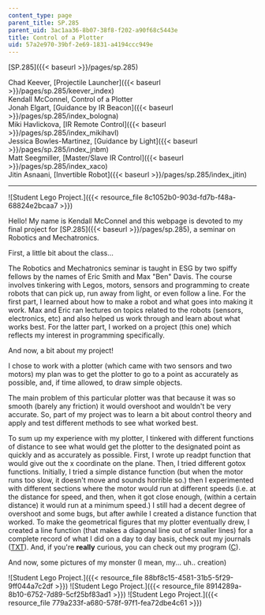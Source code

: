 ```yaml
---
content_type: page
parent_title: SP.285
parent_uid: 3ac1aa36-8b07-38f8-f202-a90f68c5443e
title: Control of a Plotter
uid: 57a2e970-39bf-2e69-1831-a4194ccc949e
---
```


[SP.285]({{< baseurl >}}/pages/sp.285)

Chad Keever, [Projectile Launcher]({{< baseurl >}}/pages/sp.285/keever_index)  
Kendall McConnel, Control of a Plotter  
Jonah Elgart, [Guidance by IR Beacon]({{< baseurl >}}/pages/sp.285/index_bologna)  
Miki Havlickova, [IR Remote Control]({{< baseurl >}}/pages/sp.285/index_mikihavl)  
Jessica Bowles-Martinez, [Guidance by Light]({{< baseurl >}}/pages/sp.285/index_jnbm)  
Matt Seegmiller, [Master/Slave IR Control]({{< baseurl >}}/pages/sp.285/index_xaco)  
Jitin Asnaani, [Invertible Robot]({{< baseurl >}}/pages/sp.285/index_jitin)

* * *

![Student Lego Project.]({{< resource_file 8c1052b0-903d-fd7b-f48a-68824e2bcaa7 >}})

Hello! My name is Kendall McConnel and this webpage is devoted to my final project for [SP.285]({{< baseurl >}}/pages/sp.285), a seminar on Robotics and Mechatronics.

First, a little bit about the class...

The Robotics and Mechatronics seminar is taught in ESG by two spiffy fellows by the names of Eric Smith and Max "Ben" Davis. The course involves tinkering with Legos, motors, sensors and programming to create robots that can pick up, run away from light, or even follow a line. For the first part, I learned about how to make a robot and what goes into making it work. Max and Eric ran lectures on topics related to the robots (sensors, electronics, etc) and also helped us work through and learn about what works best. For the latter part, I worked on a project (this one) which reflects my interest in programming specifically.

And now, a bit about my project!

I chose to work with a plotter (which came with two sensors and two motors) my plan was to get the plotter to go to a point as accurately as possible, and, if time allowed, to draw simple objects.

The main problem of this particular plotter was that because it was so smooth (barely any friction) it would overshoot and wouldn't be very accurate. So, part of my project was to learn a bit about control theory and apply and test different methods to see what worked best.

To sum up my experience with my plotter, I tinkered with different functions of distance to see what would get the plotter to the designated point as quickly and as accurately as possible. First, I wrote up readpt function that would give out the x coordinate on the plane. Then, I tried different gotox functions. Initially, I tried a simple distance function (but when the motor runs too slow, it doesn't move and sounds horrible so.) then I experimented with different sections where the motor would run at different speeds (i.e. at the distance for speed, and then, when it got close enough, (within a certain distance) it would run at a minimum speed.) I still had a decent degree of overshoot and some bugs, but after awhile I created a distance function that worked. To make the geometrical figures that my plotter eventually drew, I created a line function (that makes a diagonal line out of smaller lines) for a complete record of what I did on a day to day basis, check out my journals ([TXT](./resolveuid/e47a347f5a4489c95fea0698038b2045)). And, if you're **really** curious, you can check out my program ([C](./resolveuid/9b8889e8d59f30ffc93cd599e7cbc6de)).

And now, some pictures of my monster (I mean, my... uh.. creation)

![Student Lego Project.]({{< resource_file 88bf8c15-4581-31b5-5f29-9ff044a7c2df >}}) ![Student Lego Project.]({{< resource_file 8914289a-8b10-6752-7d89-5cf25bf83ad1 >}}) ![Student Lego Project.]({{< resource_file 779a233f-a680-578f-97f1-fea72dbe4c61 >}})